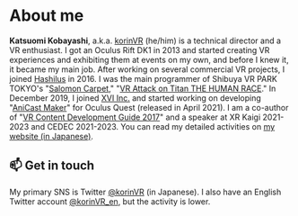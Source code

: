 # About me

**Katsuomi Kobayashi**, a.k.a. [korinVR](https://twitter.com/korinVR_en) (he/him) is a technical director and a VR enthusiast. I got an Oculus Rift DK1 in 2013 and started creating VR experiences and exhibiting them at events on my own, and before I knew it, it became my main job. After working on several commercial VR projects, I joined [Hashilus](https://hashilus.com/) in 2016. I was the main programmer of Shibuya VR PARK TOKYO's "[Salomon Carpet](https://www.youtube.com/watch?v=9ZSA5xTqKyQ)," "[VR Attack on Titan THE HUMAN RACE](https://www.youtube.com/watch?v=gqcSkKzAL-0)." In December 2019, I joined [XVI Inc.](https://www.xvi.co.jp/en/) and started working on developing "[AniCast Maker](https://anicast-maker.com/en/)" for Oculus Quest (released in April 2021). I am a co-author of "[VR Content Development Guide 2017](https://www.amazon.co.jp/dp/B0722Y22FK)" and a speaker at XR Kaigi 2021-2023 and CEDEC 2021-2023. You can read my detailed activities on [my website (in Japanese)](https://framesynthesis.jp/about/).

## 📫  Get in touch

My primary SNS is Twitter <a href="https://twitter.com/korinVR">@korinVR</a> (in Japanese). I also have an English Twitter account <a href="https://twitter.com/korinVR_en">@korinVR_en</a>, but the activity is lower.

<!--
**korinVR/korinVR** is a ✨ _special_ ✨ repository because its `README.md` (this file) appears on your GitHub profile.

Here are some ideas to get you started:

- 🔭 I’m currently working on ...
- 🌱 I’m currently learning ...
- 👯 I’m looking to collaborate on ...
- 🤔 I’m looking for help with ...
- 💬 Ask me about ...
- 📫 How to reach me: ...
- 😄 Pronouns: ...
- ⚡ Fun fact: ...
-->

